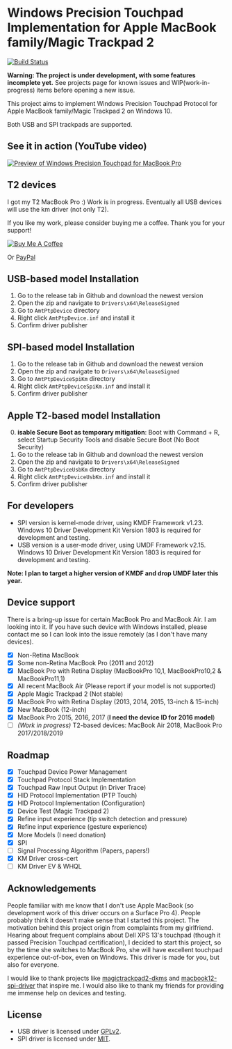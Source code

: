 # Windows Precision Touchpad Implementation for Apple MacBook family/Magic Trackpad 2

[![Build Status](https://ligstd.visualstudio.com/_apis/public/build/definitions/7694e0d0-94e3-4fd2-b39a-ecd261e1ba2e/22/badge)](https://ligstd.visualstudio.com/Apple%20PTP%20Trackpad/_build?definitionId=22)

**Warning: The project is under development, with some features incomplete yet.** See projects page for known issues and WIP(work-in-progress) items before opening a new issue.

This project aims to implement Windows Precision Touchpad Protocol for Apple MacBook family/Magic Trackpad 2 on Windows 10.

Both USB and SPI trackpads are supported.

## See it in action (YouTube video)

[![Preview of Windows Precision Touchpad for MacBook Pro](https://img.youtube.com/vi/7dFqtcDArUg/0.jpg)](https://www.youtube.com/watch?v=7dFqtcDArUg)

## T2 devices

I got my T2 MacBook Pro :) Work is in progress. Eventually all USB devices will use the km driver (not only T2).

If you like my work, please consider buying me a coffee. Thank you for your support!

<a href="https://www.buymeacoffee.com/imbushuo" target="_blank"><img src="https://www.buymeacoffee.com/assets/img/custom_images/orange_img.png" alt="Buy Me A Coffee" style="height: auto !important;width: auto !important;" ></a>

Or [PayPal](https://www.paypal.com/paypalme/imbushuo)

## USB-based model Installation

1. Go to the release tab in Github and download the newest version
2. Open the zip and navigate to `Drivers\x64\ReleaseSigned`
3. Go to `AmtPtpDevice` directory
4. Right click `AmtPtpDevice.inf` and install it
5. Confirm driver publisher

## SPI-based model Installation

1. Go to the release tab in Github and download the newest version
2. Open the zip and navigate to `Drivers\x64\ReleaseSigned`
3. Go to `AmtPtpDeviceSpiKm` directory
4. Right click `AmtPtpDeviceSpiKm.inf` and install it
5. Confirm driver publisher

## Apple T2-based model Installation

0. **isable Secure Boot as temporary mitigation**: Boot with Command + R, select Startup Security Tools and disable Secure Boot (No Boot Security)
1. Go to the release tab in Github and download the newest version
2. Open the zip and navigate to `Drivers\x64\ReleaseSigned`
3. Go to `AmtPtpDeviceUsbKm` directory
4. Right click `AmtPtpDeviceUsbKm.inf` and install it
5. Confirm driver publisher

## For developers

- SPI version is kernel-mode driver, using KMDF Framework v1.23. Windows 10 Driver Development Kit Version 1803 is required for development and testing.
- USB version is a user-mode driver, using UMDF Framework v2.15. Windows 10 Driver Development Kit Version 1803 is required for development and testing.

**Note: I plan to target a higher version of KMDF and drop UMDF later this year.**

## Device support

There is a bring-up issue for certain MacBook Pro and MacBook Air. I am looking into it. If you have such device with Windows installed, please contact me so I can look into the issue remotely (as I don't have many devices).

- [x] Non-Retina MacBook 
- [x] Some non-Retina MacBook Pro (2011 and 2012)
- [x] MacBook Pro with Retina Display (MacBookPro 10,1, MacBookPro10,2 & MacBookPro11,1)
- [x] All recent MacBook Air (Please report if your model is not supported)
- [x] Apple Magic Trackpad 2 (Not stable)
- [x] MacBook Pro with Retina Display (2013, 2014, 2015, 13-inch & 15-inch)
- [x] New MacBook (12-inch)
- [x] MacBook Pro 2015, 2016, 2017 (**I need the device ID for 2016 model**)
- [ ] _(Work in progress)_ T2-based devices: MacBook Air 2018, MacBook Pro 2017/2018/2019

## Roadmap

- [x] Touchpad Device Power Management
- [x] Touchpad Protocol Stack Implementation
- [x] Touchpad Raw Input Output (in Driver Trace)
- [x] HID Protocol Implementation (PTP Touch)
- [x] HID Protocol Implementation (Configuration)
- [x] Device Test (Magic Trackpad 2)
- [x] Refine input experience (tip switch detection and pressure)
- [x] Refine input experience (gesture experience)
- [x] More Models (I need donation)
- [x] SPI
- [ ] Signal Processing Algorithm (Papers, papers!)
- [x] KM Driver cross-cert
- [ ] KM Driver EV & WHQL

## Acknowledgements

People familiar with me know that I don't use Apple MacBook (so development work of this driver occurs on a Surface Pro 4). People probably think it doesn't make sense that I started this project. The motivation behind this project origin from complaints from my girlfriend. Hearing about frequent complains about Dell XPS 13's touchpad (though it passed Precision Touchpad certification), I decided to start this project, so by the time she switches to MacBook Pro, she will have excellent touchpad experience out-of-box, even on Windows. This driver is made for you, but also for everyone.

I would like to thank projects like [magictrackpad2-dkms](https://github.com/robbi5/magictrackpad2-dkms) and [macbook12-spi-driver](https://github.com/cb22/macbook12-spi-driver) that inspire me. I would also like to thank my friends for providing me immense help on devices and testing.
 
## License

- USB driver is licensed under [GPLv2](LICENSE-GPL.md).
- SPI driver is licensed under [MIT](LICENSE-MIT.md).

